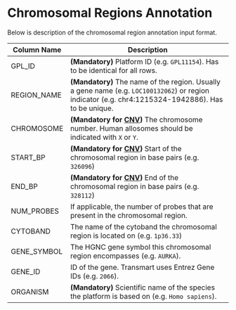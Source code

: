 # Chromosomal Regions Annotation

Below is description of the chromosomal region annotation input format.

| Column Name | Description |
---------|-------------------
| GPL_ID | **(Mandatory)** Platform ID (e.g. `GPL11154`). Has to be identical for all rows. |
| REGION_NAME | **(Mandatory)** The name of the region. Usually a gene name (e.g. `LOC100132062`) or region indicator (e.g. chr4:1215324-1942886). Has to be unique. |
| CHROMOSOME | **(Mandatory for [CNV](cnv.md))** The chromosome number. Human allosomes should be indicated with `X` or `Y`. |
| START_BP | **(Mandatory for [CNV](cnv.md))** Start of the chromosomal region in base pairs (e.g. `326096`) |
| END_BP | **(Mandatory for [CNV](cnv.md))** End of the chromosomal region in base pairs (e.g. `328112`) |
| NUM_PROBES | If applicable, the number of probes that are present in the chromosomal region.  |
| CYTOBAND | The name of the cytoband the chromosomal region is located on (e.g. `1p36.33`) |
| GENE_SYMBOL | The HGNC gene symbol this chromosomal region encompasses (e.g. `AURKA`). |
| GENE_ID | ID of the gene. Transmart uses Entrez Gene IDs (e.g. `2066`). |
| ORGANISM | **(Mandatory)** Scientific name of the species the platform is based on (e.g. `Homo sapiens`). |
